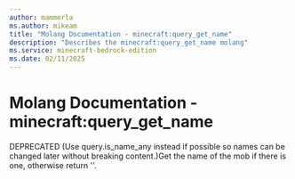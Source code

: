 ```yaml
---
author: mammerla
ms.author: mikeam
title: "Molang Documentation - minecraft:query_get_name"
description: "Describes the minecraft:query_get_name molang"
ms.service: minecraft-bedrock-edition
ms.date: 02/11/2025 
---
```


# Molang Documentation - minecraft:query_get_name

DEPRECATED (Use query.is_name_any instead if possible so names can be changed later without breaking content.)Get the name of the mob if there is one, otherwise return ''.
